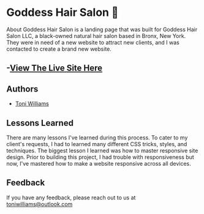 
# Goddess Hair Salon 👑

About
Goddess Hair Salon is a landing page that was built for Goddess Hair Salon LLC, a black-owned natural hair salon based in Bronx, New York. They were in need of a new website to attract new clients, and I was contacted to create a brand new website.


## -[View The Live Site Here ](https://goddesshairsalon.netlify.app/)
## Authors

- [Toni Williams](https://toniwilliams.netlify.app)


## Lessons Learned

There are many lessons I've learned during this process. To cater to my client's requests, I had to learned many different CSS tricks, styles, and techniques. The biggest lesson I learned was how to master responsive site design. Prior to building this project, I had trouble with responsiveness but now, I've mastered how to make a website responsive across all devices.
## Feedback

If you have any feedback, please reach out to us at toniwilliams@outlook.com
